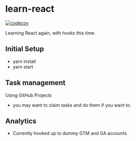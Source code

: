 # learn-react
[![codecov](https://codecov.io/gh/juz501/learn-react/branch/master/graph/badge.svg)](https://codecov.io/gh/juz501/learn-react)

Learning React again, with hooks this time.

## Initial Setup
- yarn install
- yarn start

## Task management
Using GitHub Projects
- you may want to claim tasks and do them if you want to.

## Analytics
- Currently hooked up to dummy GTM and GA accounts
